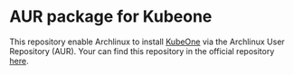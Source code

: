 # AUR package for Kubeone

This repository enable Archlinux to install [KubeOne](https://kubeone.io) via the Archlinux User Repository (AUR).
Your can find this repository in the official repository [here](https://aur.archlinux.org/packages/kubeone).
